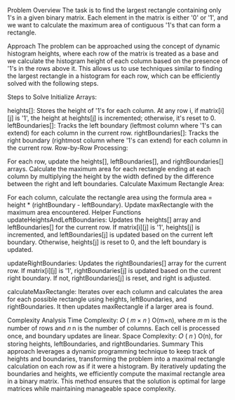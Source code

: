 Problem Overview
The task is to find the largest rectangle containing only 1's in a given binary matrix. Each element in the matrix is either '0' or '1', and we want to calculate the maximum area of contiguous '1's that can form a rectangle.

Approach
The problem can be approached using the concept of dynamic histogram heights, where each row of the matrix is treated as a base and we calculate the histogram height of each column based on the presence of '1's in the rows above it. This allows us to use techniques similar to finding the largest rectangle in a histogram for each row, which can be efficiently solved with the following steps.

Steps to Solve
Initialize Arrays:

heights[]: Stores the height of '1's for each column. At any row i, if matrix[i][j] is '1', the height at heights[j] is incremented; otherwise, it's reset to 0.
leftBoundaries[]: Tracks the left boundary (leftmost column where '1's can extend) for each column in the current row.
rightBoundaries[]: Tracks the right boundary (rightmost column where '1's can extend) for each column in the current row.
Row-by-Row Processing:

For each row, update the heights[], leftBoundaries[], and rightBoundaries[] arrays.
Calculate the maximum area for each rectangle ending at each column by multiplying the height by the width defined by the difference between the right and left boundaries.
Calculate Maximum Rectangle Area:

For each column, calculate the rectangle area using the formula area = height * (rightBoundary - leftBoundary).
Update maxRectangle with the maximum area encountered.
Helper Functions
updateHeightsAndLeftBoundaries: Updates the heights[] array and leftBoundaries[] for the current row. If matrix[i][j] is '1', heights[j] is incremented, and leftBoundaries[j] is updated based on the current left boundary. Otherwise, heights[j] is reset to 0, and the left boundary is updated.

updateRightBoundaries: Updates the rightBoundaries[] array for the current row. If matrix[i][j] is '1', rightBoundaries[j] is updated based on the current right boundary. If not, rightBoundaries[j] is reset, and right is adjusted.

calculateMaxRectangle: Iterates over each column and calculates the area for each possible rectangle using heights, leftBoundaries, and rightBoundaries. It then updates maxRectangle if a larger area is found.

Complexity Analysis
Time Complexity: 
𝑂
(
𝑚
×
𝑛
)
O(m×n), where 
𝑚
m is the number of rows and 
𝑛
n is the number of columns. Each cell is processed once, and boundary updates are linear.
Space Complexity: 
𝑂
(
𝑛
)
O(n), for storing heights, leftBoundaries, and rightBoundaries.
Summary
This approach leverages a dynamic programming technique to keep track of heights and boundaries, transforming the problem into a maximal rectangle calculation on each row as if it were a histogram. By iteratively updating the boundaries and heights, we efficiently compute the maximal rectangle area in a binary matrix. This method ensures that the solution is optimal for large matrices while maintaining manageable space complexity.






